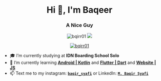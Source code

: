 <h1 align="center">Hi 👋, I'm Baqeer</h1>
<h3 align="center">A Nice Guy</h3>

<p align="center"> <img src="https://komarev.com/ghpvc/?username=bqirr01&label=Profile%20views&color=0e75b6&style=flat" alt="bqirr01" /> <a href="https://wakatime.com/@1c91a63c-2af2-4dd6-b92d-97988e8ae2e6"> <img src="https://wakatime.com/badge/user/1c91a63c-2af2-4dd6-b92d-97988e8ae2e6.svg"/> </a> </p>

<p align="center"><a href="https://github.com/ryo-ma/github-profile-trophy"><img src="https://github-profile-trophy.vercel.app/?username=bqirr01&row=1&no-frame=true" alt="bqirr01" /></a></p>

- 🎓 I’m currently studying at **IDN Boarding School Solo**
- 🌱 I’m currently learning **[Android | Kotlin](https://kotlinlang.org)** and **[Flutter | Dart](https://flutter.dev)** and **[Website | JS](https://www.javascript.com/)**
- 📫 Text me to my instagram: **[`baqir_syafi`](https://www.instagram.com/baqir_syafi/)** or LinkedIn: **[`M. Baqir Syafi`](https://www.linkedin.com/in/m-baqir-syafi-140bb1218/)**

